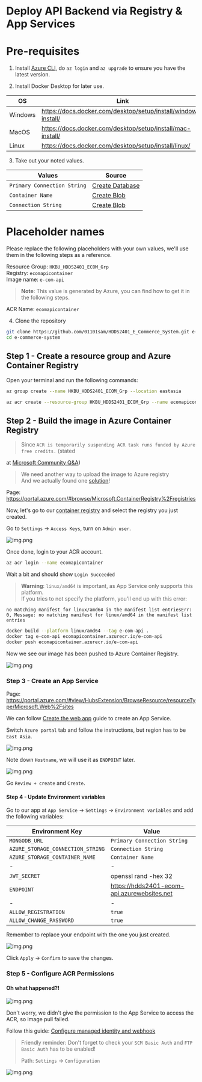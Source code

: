 # Deploy API Backend via Registry & App Services

# Pre-requisites

1. Install [Azure CLI](https://learn.microsoft.com/en-us/cli/azure/install-azure-cli), do `az login` and `az upgrade` to
   ensure you have the latest version.

2. Install Docker Desktop for later use.

| OS      | Link                                                           |
|---------|----------------------------------------------------------------|
| Windows | https://docs.docker.com/desktop/setup/install/windows-install/ |
| MacOS   | https://docs.docker.com/desktop/setup/install/mac-install/     |
| Linux   | https://docs.docker.com/desktop/setup/install/linux/           |

3. Take out your noted values.

| Values                      | Source                                  |
|-----------------------------|-----------------------------------------|
| `Primary Connection String` | [Create Database](1_Create_Database.md) |
| `Container Name`            | [Create Blob](2_Create_Blob.md)         |
| `Connection String`         | [Create Blob](2_Create_Blob.md)         |

# Placeholder names

Please replace the following placeholders with your own values, we'll use them in the following steps as a reference.

Resource Group: `HKBU_HDDS2401_ECOM_Grp`
\
Registry: `ecomapicontainer`
\
Image name: `e-com-api`

> **Note**: This value is generated by Azure, you can find how to get it in the following steps.

ACR Name: `ecomapicontainer`

4. Clone the repository

```bash
git clone https://github.com/01101sam/HDDS2401_E_Commerce_System.git e-commerce-system
cd e-commerce-system
```

## Step 1 - Create a resource group and Azure Container Registry

Open your terminal and run the following commands:

```bash
az group create --name HKBU_HDDS2401_ECOM_Grp --location eastasia

az acr create --resource-group HKBU_HDDS2401_ECOM_Grp --name ecomapicontainer --sku Basic
```

## Step 2 - Build the image in Azure Container Registry

> Since `ACR is temporarily suspending ACR task runs funded by Azure free credits.` (stated
>
at [Microsoft Community Q&A](https://learn.microsoft.com/en-us/answers/questions/1684863/acr-tasks-requests-for-the-registry-are-not-permit))
>
> We need another way to upload the image to Azure registry
> \
> And we actually found one [solution](https://stackoverflow.com/a/77985811)!

Page: https://portal.azure.com/#browse/Microsoft.ContainerRegistry%2Fregistries

Now, let's go to our [container registry](https://portal.azure.com/#browse/Microsoft.ContainerRegistry%2Fregistries) and
select the registry you just created.

Go to `Settings` -> `Access Keys`, turn on `Admin user`.

![img.png](img/step_3/1.png)

Once done, login to your ACR account.

```bash
az acr login --name ecomapicontainer
```

Wait a bit and should show `Login Succeeded`

> **Warning**: `linux/amd64` is important, as App Service only supports this platform.
> \
> If you tries to not specify the platform, you'll end up with this error:
>
>
`no matching manifest for linux/amd64 in the manifest list entriesErr: 0, Message: no matching manifest for linux/amd64 in the manifest list entries`

```bash
docker build --platform linux/amd64 --tag e-com-api .
docker tag e-com-api ecomapicontainer.azurecr.io/e-com-api
docker push ecomapicontainer.azurecr.io/e-com-api
```

Now we see our image has been pushed to Azure Container Registry.

![img.png](img/step_3/2.png)

### Step 3 - Create an App Service

Page: https://portal.azure.com/#view/HubsExtension/BrowseResource/resourceType/Microsoft.Web%2Fsites

We can
follow [Create the web app](https://learn.microsoft.com/en-us/azure/developer/python/tutorial-containerize-deploy-python-web-app-azure-04?tabs=azure-portal#1-create-the-web-app)
guide to create an App Service.

Switch `Azure portal` tab and follow the instructions, but region has to be `East Asia`.

![img.png](img/step_3/3.png)

Note down `Hostname`, we will use it as `ENDPOINT` later.

![img.png](img/step_3/4.png)

Go `Review + create` and `Create`.

#### Step 4 - Update Environment variables

Go to our app at `App Service` -> `Settings` -> `Environment variables` and add the following variables:

| Environment Key                   | Value                                       |
|-----------------------------------|---------------------------------------------|
| `MONGODB_URL`                     | `Primary Connection String`                 |
| `AZURE_STORAGE_CONNECTION_STRING` | `Connection String`                         |
| `AZURE_STORAGE_CONTAINER_NAME`    | `Container Name`                            |
| -                                 | -                                           |
| `JWT_SECRET`                      | openssl rand -hex 32                        |
| `ENDPOINT`                        | https://hdds2401-ecom-api.azurewebsites.net |
| -                                 | -                                           |
| `ALLOW_REGISTRATION`              | `true`                                      |
| `ALLOW_CHANGE_PASSWORD`           | `true`                                      |

Remember to replace your endpoint with the one you just created.

![img.png](img/step_3/7.png)

Click `Apply` -> `Confirm` to save the changes.

### Step 5 - Configure ACR Permissions

#### Oh what happened?!

![img.png](img/step_3/5.png)

Don't worry, we didn't give the permission to the App Service to access the ACR, so image pull failed.

Follow this
guide: [Configure managed identity and webhook](https://learn.microsoft.com/en-us/azure/developer/python/tutorial-containerize-deploy-python-web-app-azure-04?tabs=azure-portal#2-configure-managed-identity-and-webhook)

> Friendly reminder: Don't forget to check your `SCM Basic Auth` and `FTP Basic Auth` has to be enabled!
>
> Path: `Settings` -> `Configuration`

![img.png](img/step_3/6.png)
